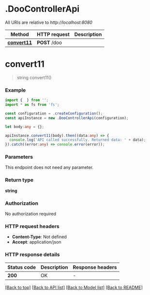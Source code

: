 # .DooControllerApi

All URIs are relative to *http://localhost:8080*

Method | HTTP request | Description
------------- | ------------- | -------------
[**convert11**](DooControllerApi.md#convert11) | **POST** /doo | 


# **convert11**
> string convert11()


### Example


```typescript
import {  } from '';
import * as fs from 'fs';

const configuration = .createConfiguration();
const apiInstance = new .DooControllerApi(configuration);

let body:any = {};

apiInstance.convert11(body).then((data:any) => {
  console.log('API called successfully. Returned data: ' + data);
}).catch((error:any) => console.error(error));
```


### Parameters
This endpoint does not need any parameter.


### Return type

**string**

### Authorization

No authorization required

### HTTP request headers

 - **Content-Type**: Not defined
 - **Accept**: application/json


### HTTP response details
| Status code | Description | Response headers |
|-------------|-------------|------------------|
**200** | OK |  -  |

[[Back to top]](#) [[Back to API list]](README.md#documentation-for-api-endpoints) [[Back to Model list]](README.md#documentation-for-models) [[Back to README]](README.md)


